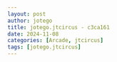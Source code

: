 ```yaml
---
layout: post
author: jotego
title: jotego.jtcircus - c3ca161
date: 2024-11-08
categories: [Arcade, jtcircus]
tags: [jotego.jtcircus]
---
```


